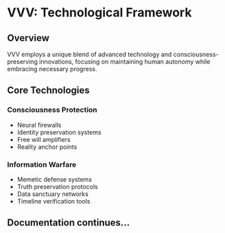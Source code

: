 # VVV: Technological Framework

## Overview
VVV employs a unique blend of advanced technology and consciousness-preserving innovations, focusing on maintaining human autonomy while embracing necessary progress.

## Core Technologies

### Consciousness Protection
- Neural firewalls
- Identity preservation systems
- Free will amplifiers
- Reality anchor points

### Information Warfare
- Memetic defense systems
- Truth preservation protocols
- Data sanctuary networks
- Timeline verification tools

## Documentation continues...